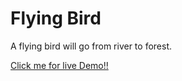 <h1>Flying Bird</h1>
<p>A flying bird will go from river to forest.</p>
<a href="https://prity25-coder.github.io/Flying-bird-/"> Click me for live Demo!!</a>
